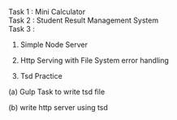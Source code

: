 Task 1 : Mini Calculator																																																																																																																				
Task 2 :  Student Result Management System                                                                                                
Task 3 : 

1)  Simple Node Server 

2) Http Serving with  File System error handling 

3) Tsd Practice 

(a) Gulp Task to write tsd file 

(b) write http server using tsd 
